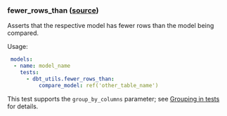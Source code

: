 ### fewer_rows_than ([source](https://github.com/dbt-labs/dbt-utils/blob/main/README.md#fewer_rows_than-source))

Asserts that the respective model has fewer rows than the model being compared.

Usage:

```yaml
 models:
  - name: model_name
    tests:
      - dbt_utils.fewer_rows_than:
          compare_model: ref('other_table_name')
```

This test supports the `group_by_columns` parameter; see [Grouping in tests](grouping_in_tests.md) for details.